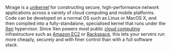 Mirage is a [unikernel](http://anil.recoil.org/papers/2013-asplos-mirage.pdf) for constructing secure, high-performance network applications across a variety of cloud computing and mobile platforms.  Code can be developed on a normal OS such as Linux or MacOS X, and then compiled into a fully-standalone, specialised kernel that runs under the [Xen](http://xen.org/) hypervisor.
Since Xen powers most public [cloud computing](http://en.wikipedia.org/Cloud_computing) infrastructure such as [Amazon EC2](http://aws.amazon.com) or [Rackspace](http://rackspace.com/cloud), this lets your servers run more cheaply, securely and with finer control than with a full software stack.
